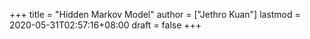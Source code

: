 +++
title = "Hidden Markov Model"
author = ["Jethro Kuan"]
lastmod = 2020-05-31T02:57:16+08:00
draft = false
+++
